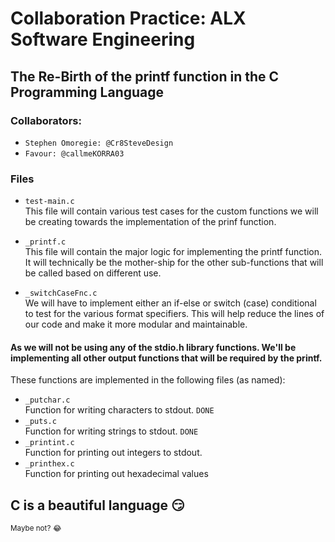 # Collaboration Practice: ALX Software Engineering 
## The Re-Birth of the printf function in the C Programming Language

### Collaborators: 
- `Stephen Omoregie: @Cr8SteveDesign`
- `Favour: @callmeKORRA03`

### Files
- `test-main.c` <br>
    This file will contain various test cases for the custom functions we will be creating towards the implementation of the prinf function. <br>

- `_printf.c` <br>
    This file will contain the major logic for implementing the printf function. It will technically be the mother-ship for the other sub-functions that will be called based on different use. 
- `_switchCaseFnc.c` <br>
    We will have to implement either an if-else or switch (case) conditional to test for the various format specifiers. This will help reduce the lines of our code and make it more modular and maintainable.

#### As we will not be using any of the stdio.h library functions. We'll be implementing all other output functions that will be required by the printf.

These functions are implemented in the following files (as named): 
- `_putchar.c`<br>
    Function for writing characters to stdout. `DONE`
- `_puts.c`<br>
    Function for writing strings to stdout. `DONE`
- `_printint.c`<br>
    Function for printing out integers to stdout.
- `_printhex.c`<br>
    Function for printing out hexadecimal values

## C is a beautiful language 😏
<small>Maybe not? 😂</small>

